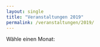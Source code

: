 ```yaml
---
layout: single
title: "Veranstaltungen 2019"
permalink: /veranstaltungen/2019/
---
```


Wähle einen Monat:
